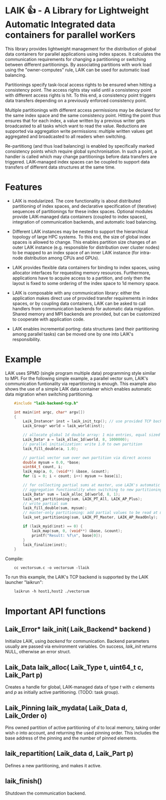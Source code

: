 # LAIK 👍 - A Library for Lightweight Automatic Integrated data containers for parallel worKers

This library provides lightweight management for the distribution of global data containers for parallel applications using index spaces. It calculates the communication requirements for changing a partitioning or switching between different partitionings. By associating partitions with work load using the "owner-computes" rule, LAIK can be used for automatic load balancing.

Partitionings specify task-local access rights to be ensured when hitting a consistency point. The access rights stay valid until a consistency point with different access rights is hit. To this end, a consistency point triggers data transfers depending on a previously enforced consistency point.

Multiple partitionings with different access permissions may be declared for the same index space and the same consistency point. Hitting the point thus ensures that for each index, a value written by a previous writer gets broadcasted to all tasks which want to read the value. Reductions are supported via aggregation write permissions: multiple written values get aggregated and broadcasted to all readers when switching.

Re-partitiong (and thus load balancing) is enabled by specifically marked consistency points which require global synchronisation. In such a point, a handler is called which may change partitionings before data transfers are triggered.
LAIK-managed index spaces can be coupled to support data transfers of different data structures at the same time.

# Features

* LAIK is modularized. The core functionality is about distributed partitioning of index spaces, and declarative specification of (iterative) sequences of partitionings for these index spaces. Optional modules provide LAIK-managed data containers (coupled to index spaces), integration of communication backends, and automatic load balancing.

* Different LAIK instances may be nested to support the hierarchical topology of large HPC systems. To this end, the size of global index spaces is allowed to change. This enables partition size changes of an outer LAIK instance (e.g. responsible for distribution over cluster nodes) to be mapped to an index space of an inner LAIK instance (for intra-node distribution among CPUs and GPUs).

* LAIK provides flexible data containers for binding to index spaces, using allocator interfaces for requesting memory resources. Furthermore, applications have to acquire access to a partition, and only then the layout is fixed to some ordering of the index space to 1d memory space.

* LAIK is composable with any communication library: either the application makes direct use of provided transfer requirements in index spaces, or by coupling data containers, LAIK can be asked to call handlers from communication backends for automatic data migration. Shared memory and MPI backends are provided, but can be customized to cooperate with application code.

* LAIK enables incremental porting: data structures (and their partitioning among parallel tasks) can be moved one by one into LAIK's responsibility.

  
# Example

LAIK uses SPMD (single program multiple data) programming style similar to MPI.
For the following simple example, a parallel vector sum, LAIK's communication
funtionality via repartitioning is enough. This example also shows the use of a simple LAIK data container which enables automatic data migration when switching partitioning.

```C
    #include "laik-backend-tcp.h"

    int main(int argc, char* argv[])
    {
        Laik_Instance* inst = laik_init_tcp(); // use provided TCP backend
        Laik_Group* world = laik_world(inst);

        // allocate global 1d double array: 1 mio entries, equal sized stripes
        Laik_Data* a = laik_alloc_1d(world, 8, 1000000);
        // parallel initialization: write 1.0 to own partition
        laik_fill_double(a, 1.0);

        // partial vector sum over own partition via direct access
        double mysum = 0.0, *base;
        uint64_t count, i;
        laik_map(a, 0, (void**) &base, &count);
        for (i = 0; i < count; i++) mysum += base[i];

        // for collecting partial sums at master, use LAIK's automatic
        // aggregation functionality when switching to new partitioning
        Laik_Data* sum = laik_alloc_1d(world, 8, 1);
        laik_set_partitioning(sum, LAIK_PT_All, LAIK_AP_Plus);
        // write partial sum
        laik_fill_double(sum, mysum);
        // master-only partitioning: add partial values to be read at master
        laik_set_partitioning(sum, LAIK_PT_Master, LAIK_AP_ReadOnly);

        if (laik_myid(inst) == 0) {
            laik_map(sum, 0, (void**) &base, &count);
            printf("Result: %f\n", base[0]);
        }
        laik_finalize(inst);
    }
```
Compile:
```
    cc vectorsum.c -o vectorsum -llaik
```
To run this example, the LAIK's TCP backend is supported by the LAIK launcher "laikrun":
```
    laikrun -h host1,host2 ./vectorsum
```


# Important API functions

## Laik_Error* laik_init( Laik_Backend* backend )

Initialize LAIK, using *backend* for communication.
Backend parameters usually are passed via environment variables.
On success, *laik_init* returns NULL, otherwise an error struct.

## Laik_Data laik_alloc( Laik_Type t, uint64_t c, Laik_Part p)

Creates a handle for global, LAIK-managed data of type *t*
with *c* elements and *p* as initially active partitioning.
(TODO: task group).

## Laik_Pinning laik_mydata( Laik_Data d, Laik_Order o)

Pins owned partition of active partitioning of *d* to local memory,
taking order wish *o* into account, and returning the used
pinning order. This includes the base address of the pinning and
the number of pinned elements.

## laik_repartition( Laik_data d, Laik_Part p)

Defines a new partitioning, and makes it active.

## laik_finish()

Shutdown the communication backend.
